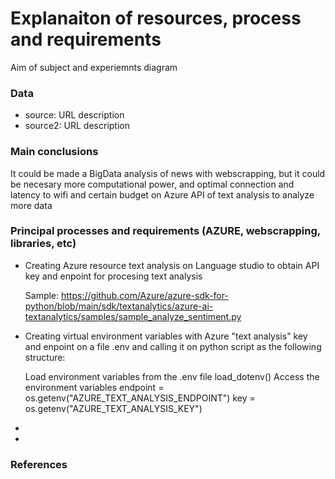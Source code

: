 # Explanaiton of resources, process and requirements

Aim of subject and experiemnts diagram

### Data
- source: URL
    description
- source2: URL
    description

### Main conclusions

It could be made a BigData analysis of news with webscrapping, but it could be necesary more computational power, and optimal connection and latency to wifi and certain budget on Azure API of text analysis to analyze more data  

### Principal processes and requirements (AZURE, webscrapping, libraries, etc)

- Creating Azure resource text analysis on Language studio to obtain API key and enpoint for procesing text analysis 
    
    Sample:
    https://github.com/Azure/azure-sdk-for-python/blob/main/sdk/textanalytics/azure-ai-textanalytics/samples/sample_analyze_sentiment.py
- Creating virtual environment variables with Azure "text analysis" key and enpoint on a file .env and calling it on python script as the following structure:
    
    Load environment variables from the .env file
    load_dotenv()
    Access the environment variables
    endpoint = os.getenv("AZURE_TEXT_ANALYSIS_ENDPOINT")
    key = os.getenv("AZURE_TEXT_ANALYSIS_KEY")    

- 
- 

### References